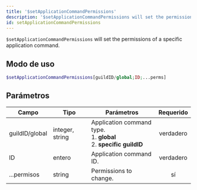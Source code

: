 ```yaml
---
title: '$setApplicationCommandPermissions'
description: '$setApplicationCommandPermissions will set the permissions of a specific application command.'
id: setApplicationCommandPermissions
---
```


`$setApplicationCommandPermissions` will set the permissions of a specific application command.

## Modo de uso

```php
$setApplicationCommandPermissions[guildID/global;ID;...perms]
```

## Parámetros

| Campo          | Tipo            | Parámetros                                                                              | Requerido |
| -------------- | --------------- | --------------------------------------------------------------------------------------- |:---------:|
| guildID/global | integer, string | Application command type. <br/> 1. **global** <br/> 2. **specific guildID** | verdadero |
| ID             | entero          | Application command ID.                                                                 | verdadero |
| ...permisos    | string          | Permissions to change.                                                                  |    sí     |